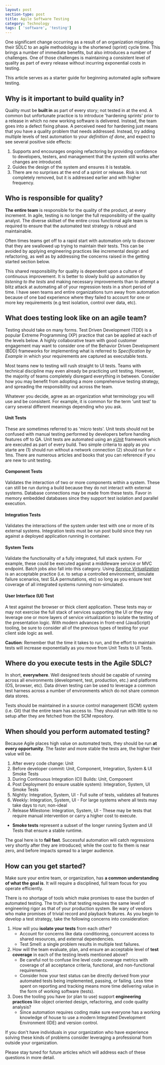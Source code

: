 ```yaml
---
layout: post
section-type: post
title: Agile Software Testing
category: Technology
tags: [ 'software', 'testing']
---
```


One significant change occurring as a result of an organization migrating their SDLC to an agile methodology is the shortened (sprint) cycle time.  This brings a number of immediate benefits, but also introduces a number of challenges.  One of those challenges is maintaining a consistent level of quality as part of every release without incurring exponential costs in testing.

This article serves as a starter guide for beginning automated agile software testing.

## Why is it important to build quality in?
Quality must be **built in** as part of every story; not tested in at the end.  A common but unfortunate practice is to introduce 'hardening sprints' prior to a release in which no new working software is delivered.  Instead, the team goes into a defect fixing phase.  A perceived need for hardening just means that you have a quality problem that needs addressed.  Instead, try adding multiple levels of test automation to your *definition of done*, and expect to see several positive side effects:

1. Supports and encourages ongoing refactoring by providing confidence to developers, testers, and management that the system still works after changes are introduced.
2. Guides the design of the system and ensures it is testable.
3. There are no surprises at the end of a sprint or release.  Risk is not completely removed, but it is addressed earlier and with higher frequency.  

## Who is responsible for quality?
**The entire team** is responsible for the quality of the product, at every increment.  In agile, testing is no longer the full responsibility of the quality analyst.  The diverse skillset of the entire cross functional agile team is required to ensure that the automated test strategy is robust and maintainable.  

Often times teams get off to a rapid start with automation only to discover that they are swallowed up trying to maintain their tests.  This can be avoided by applying engineering practices like incremental design and refactoring, as well as by addressing the concerns raised in the getting started section below.

This shared responsibility for quality is dependent upon a culture of continuous improvement.  It is better to slowly build up automation by *listening to the tests* and making necessary improvements than to attempt a blitz attack at automating all of your regression tests in a short period of time.  I have seen teams and entire organizations turn away from automation because of one bad experience where they failed to account for one or more key requirements (e.g test isolation, control over data, etc).
 
## What does testing look like on an agile team?
Testing should take on many forms.  Test Driven Development (TDD) is a popular Extreme Programming (XP) practice that can be applied at each of the levels below.  A highly collaborative team with good customer engagement may want to consider one of the Behavior Driven Development (BDD) frameworks for implementing what is referred to *Specification by Example* in which your requirements are captured as executable tests.

Most teams new to testing will rush straight to UI tests.  Teams with technical discipline may even already be practicing unit testing.  However, the majority of teams completely disregard everything in between.  Consider how you may benefit from adopting a more comprehensive testing strategy, and spreading the responsibility out across the team.

Whatever you decide, agree as an organization what terminology you will use and be consistent.  For example, it is common for the term 'unit test' to carry several different meanings depending who you ask.

#### Unit Tests 
These are sometimes referred to as 'micro tests'.  Unit tests should not be confused with manual testing performed by developers before handing features off to QA.  Unit tests are automated using an [xUnit](https://en.wikipedia.org/wiki/XUnit) framework which are executed as part of every build.  Two simple criteria to apply as you starte are (1) should run without a network connection (2) should run for < 1ms.  There are numerous articles and books that you can reference if you are new to unit testing.

#### Component Tests
Validates the interaction of two or more components within a system.  These can still be run during a build because they do not interact with external systems.  Database connections may be made from these tests.  Favor in memory embedded databases since they support test isolation and parallel execution.

#### Integration Tests
Validates the interactions of the system under test with one or more of its external systems.  Integration tests must be run post build since they run against a deployed application running in container.

#### System Tests
Validate the functionality of a fully integrated, full stack system.  For example, these could be executed against a middleware service or MVC endpoint.  Batch jobs also fall into this category.  Using *[Service Virtualization](https://en.wikipedia.org/wiki/Service_virtualization)* is an acceptable practice (i.e. to setup a controlled environment, simulate failure scenarios, test SLA permutations, etc) so long as you ensure test coverage of all integrated systems running non-simulated.   

#### User Interface (UI) Test
A test against the browser or thick client application.  These tests may or may not exercise the full stack of services supporting the UI or they may leverage one or more layers of service virtualization to isolate the testing of the presentation logic.  With modern advances in front-end (JavaScript) tooling, be sure to consider all of the previous types of testing for your client side logic as well.

**Caution**: Remember that the time it takes to run, and the effort to maintain tests will increase exponentially as you move from Unit Tests to UI Tests.

## Where do you execute tests in the Agile SDLC?
In short, **everywhere**.  Well designed tests should be capable of running across all environments (development, test, production, etc.) and platforms (OS, browser, etc).  Data driven testing can be used to leverage a common test harness across a number of environments which do not share common data stores.

Tests should be maintained in a source control management (SCM) system (i.e. Git) that the entire team has access to.  They should run with little to no setup after they are fetched from the SCM repository. 

## When should you perform automated testing?
Because Agile places high value on automated tests, they should be run **at every opportunity**.  The faster and more stable the tests are, the higher their value will be.

1. After every code change: Unit
1. Before developer commit: Unit, Component, Integration, System & UI Smoke Tests
1. During Continuous Integration (CI) Builds: Unit, Component
1. Post Deployment (to ensure usable system):  Integration, System, UI Smoke Tests
1. Nightly: Integration, System, UI - Full suite of tests, validates all features
1. Weekly: Integration, System, UI - For large systems where all tests may take days to run; non-ideal
1. Release Milestone: Integration, System, UI - These may be tests that require manual intervention or carry a higher cost to execute.

* **Smoke tests** represent a subset of the longer running System and UI Tests that ensure a stable runtime.

The goal here is to **fail fast**.  Successful automation will catch regressions very shortly after they are introduced; while the cost to fix them is near zero, and before impacts spread to a larger audience.

## How can you get started?

Make sure your entire team, or organization, has **a common understanding of what the goal is**.  It will require a disciplined, full team focus for you operate efficiently.

There is no shortage of tools which make promises to ease the burden of automated testing.  The truth is that testing requires the same level of engineering rigor as that of your production system.  Be wary of vendors who make promises of trivial record and playback features.  As you begin to develop a test strategy, take the following concerns into consideration:

1. How will you **isolate your tests** from each other?  
	- Account for concerns like data conditioning, concurrent access to shared resources, and external dependencies.
	- Test Smell: a single problem results in multiple test failures.
1. How will the team evaluate, plan, and ensure an acceptable level of **test coverage** in each of the testing levels mentioned above?  
	- Be careful not to confuse line level code coverage metrics with coverage of all acceptance criteria, functional, and non-functional requirements.
	- Consider how your test status can be directly derived from your automated tests being implemented, passing, or failing.  Less time spent on reporting and tracking means more time delivering value in the form of working software (tests).   
1. Does the tooling you have (or plan to use) support **engineering practices** like object oriented design, refactoring, and code quality analysis?
	- Since automation requires coding make sure everyone has a working knowledge of house to use a modern Integrated Development Environment (IDE) and version control.


If you don't have individuals in your organization who have experience solving these kinds of problems consider leveraging a professional from outside your organization.

Please stay tuned for future articles which will address each of these questions in more detail.